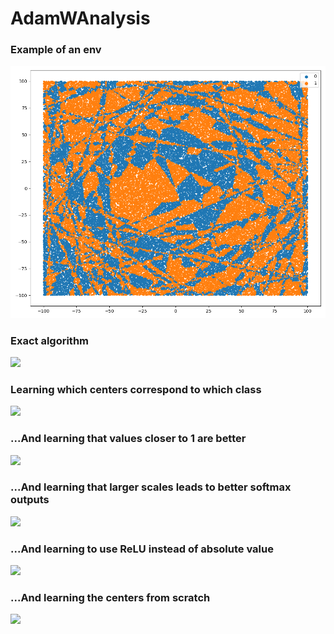 # AdamWAnalysis

### Example of an env
![](vis_output/env.png)

<div style="page-break-after: always;"></div>


### Exact algorithm
![](results/ExactAdamWExperiment/benchmark.gif)

<div style="page-break-after: always;"></div>


### Learning which centers correspond to which class
![](results/CenterLabelsAdamWExperiment/benchmark.gif)

<div style="page-break-after: always;"></div>


### ...And learning that values closer to 1 are better
![](results/LearnOffsetAdamWExperiment/benchmark.gif)

<div style="page-break-after: always;"></div>


### ...And learning that larger scales leads to better softmax outputs
![](results/OffsetScaleAdamWExperiment/benchmark.gif)

<div style="page-break-after: always;"></div>


### ...And learning to use ReLU instead of absolute value
![](results/PlusMinusAdamWExperiment/benchmark.gif)

<div style="page-break-after: always;"></div>


### ...And learning the centers from scratch
![](results/CentersAdamWExperiment/benchmark.gif)

<div style="page-break-after: always;"></div>
